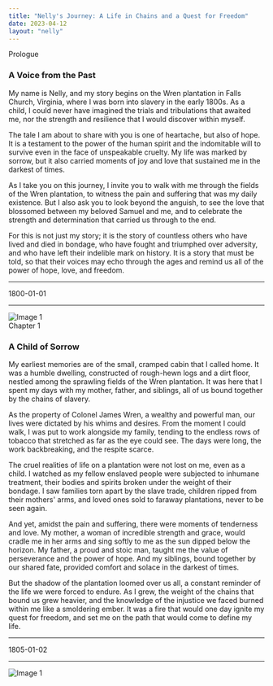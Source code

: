 ```yaml
---
title: "Nelly's Journey: A Life in Chains and a Quest for Freedom"
date: 2023-04-12
layout: "nelly"
---
```


<div class="scroll-section" id="prologue">
  <div class="text-content">
    <div class="chapter-heading">
      <span class="chapter-number">Prologue</span>
      <h3 class="chapter-title">A Voice from the Past</h3>
    </div>
    <p>My name is Nelly, and my story begins on the Wren plantation in Falls Church, Virginia, where I was born into slavery in the early 1800s. As a child, I could never have imagined the trials and tribulations that awaited me, nor the strength and resilience that I would discover within myself.</p>
       <p>The tale I am about to share with you is one of heartache, but also of hope. It is a testament to the power of the human spirit and the indomitable will to survive even in the face of unspeakable cruelty. My life was marked by sorrow, but it also carried moments of joy and love that sustained me in the darkest of times.</p>
       <p>As I take you on this journey, I invite you to walk with me through the fields of the Wren plantation, to witness the pain and suffering that was my daily existence. But I also ask you to look beyond the anguish, to see the love that blossomed between my beloved Samuel and me, and to celebrate the strength and determination that carried us through to the end.</p>
       <p>For this is not just my story; it is the story of countless others who have lived and died in bondage, who have fought and triumphed over adversity, and who have left their indelible mark on history. It is a story that must be told, so that their voices may echo through the ages and remind us all of the power of hope, love, and freedom.</p>
    <div class="chapter-date">
      <hr>
      <span>1800-01-01</span>
      <hr>
    </div>
  </div>
  <div class="image-container polaroid">
  <img src="/images/nelly/nelly0.png" alt="Image 1" />
  </div>
</div>

<div class="scroll-section" id="chapter1">
  <div class="text-content">
    <div class="chapter-heading">
      <span class="chapter-number">Chapter 1</span>
      <h3 class="chapter-title">A Child of Sorrow</h3>
    </div>
    <p>My earliest memories are of the small, cramped cabin that I called home. It was a humble dwelling, constructed of rough-hewn logs and a dirt floor, nestled among the sprawling fields of the Wren plantation. It was here that I spent my days with my mother, father, and siblings, all of us bound together by the chains of slavery.</p>
<p>As the property of Colonel James Wren, a wealthy and powerful man, our lives were dictated by his whims and desires. From the moment I could walk, I was put to work alongside my family, tending to the endless rows of tobacco that stretched as far as the eye could see. The days were long, the work backbreaking, and the respite scarce.</p>
      <p>The cruel realities of life on a plantation were not lost on me, even as a child. I watched as my fellow enslaved people were subjected to inhumane treatment, their bodies and spirits broken under the weight of their bondage. I saw families torn apart by the slave trade, children ripped from their mothers' arms, and loved ones sold to faraway plantations, never to be seen again.</p>
      <p>And yet, amidst the pain and suffering, there were moments of tenderness and love. My mother, a woman of incredible strength and grace, would cradle me in her arms and sing softly to me as the sun dipped below the horizon. My father, a proud and stoic man, taught me the value of perseverance and the power of hope. And my siblings, bound together by our shared fate, provided comfort and solace in the darkest of times.
</p>
      <p>But the shadow of the plantation loomed over us all, a constant reminder of the life we were forced to endure. As I grew, the weight of the chains that bound us grew heavier, and the knowledge of the injustice we faced burned within me like a smoldering ember. It was a fire that would one day ignite my quest for freedom, and set me on the path that would come to define my life.</p>
    <div class="chapter-date">
      <hr>
      <span>1805-01-02</span>
      <hr>
    </div>
  </div>
  <div class="image-container polaroid">
  <img src="/images/nelly/nelly1.png" alt="Image 1" />
  </div>
</div>
